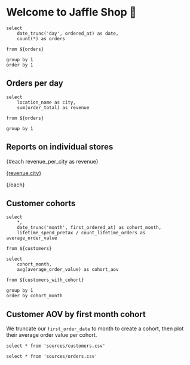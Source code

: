 # Welcome to Jaffle Shop 🥪

```orders_per_day
select
    date_trunc('day', ordered_at) as date,
    count(*) as orders

from ${orders}

group by 1
order by 1
```

## Orders per day

<LineChart
    data={orders_per_day}
    x=date
    y=orders
    yAxistTitle="orders_per_day"
/>

```revenue_per_city
select
    location_name as city,
    sum(order_total) as revenue

from ${orders}

group by 1
```

## Reports on individual stores

{#each revenue_per_city as revenue}

[{revenue.city}](/{revenue.city})

{/each}

## Customer cohorts

```customers_with_cohort
select
    *,
    date_trunc('month', first_ordered_at) as cohort_month,
    lifetime_spend_pretax / count_lifetime_orders as average_order_value

from ${customers}
```

```cohorts_aov
select
    cohort_month,
    avg(average_order_value) as cohort_aov

from ${customers_with_cohort}

group by 1
order by cohort_month
```

## Customer AOV by first month cohort

We truncate our `first_order_date` to month to create a cohort, then plot their average order value per cohort.

<BarChart
    data={cohorts_aov}
    x=cohort_month
    y=cohort_aov
    yAxisTitle="average order value"
/>

```customers
select * from 'sources/customers.csv'
```

```orders
select * from 'sources/orders.csv'
```
